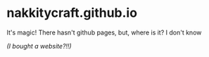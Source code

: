 # nakkitycraft.github.io
 
It's magic! There hasn't github pages, but, where is it? I don't know

*(I bought a website?!!)*
